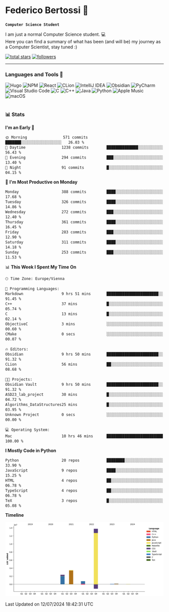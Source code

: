 # Federico Bertossi 🚀

**`Computer Science Student`**

[//]: # (Thanks to @ForrestKnight for the inspiration.)

<!-- TODO: Insert a banner image -->

I am just a normal Computer Science student. 💻 </br>
Here you can find a summary of what has been (and will be) my journey as a Computer Scientist, stay tuned :)

   <p>
      <a href="https://github.com/mrBymax?tab=repositories&sort=stargazers">
         <img alt="total stars" title="Total stars on GitHub" src="https://custom-icon-badges.demolab.com/github/stars/mrBymax?color=55960c&style=for-the-badge&labelColor=488207&logo=star"/></a>
<a href="https://github.com/mrBymax?tab=followers">
         <img alt="followers" title="Follow me on Github" src="https://custom-icon-badges.demolab.com/github/followers/mrBymax?color=236ad3&labelColor=1155ba&style=for-the-badge&logo=person-add&label=Follow&logoColor=white"/></a>
   </p>

---

<!-- TODO: Insert a GIF -->
### Languages and Tools 🧰

<!-- TODO: Change it with shields -->
![Hugo](https://img.shields.io/badge/Hugo-black.svg?style=for-the-badge&logo=Hugo)
![NPM](https://img.shields.io/badge/NPM-%23CB3837.svg?style=for-the-badge&logo=npm&logoColor=white)
![React](https://img.shields.io/badge/react-%2320232a.svg?style=for-the-badge&logo=react&logoColor=%2361DAFB)
![CLion](https://img.shields.io/badge/CLion-black?style=for-the-badge&logo=clion&logoColor=white)
![IntelliJ IDEA](https://img.shields.io/badge/IntelliJIDEA-000000.svg?style=for-the-badge&logo=intellij-idea&logoColor=white)
![Obsidian](https://img.shields.io/badge/Obsidian-%23483699.svg?style=for-the-badge&logo=obsidian&logoColor=white)
![PyCharm](https://img.shields.io/badge/pycharm-143?style=for-the-badge&logo=pycharm&logoColor=black&color=black&labelColor=green)
![Visual Studio Code](https://img.shields.io/badge/Visual%20Studio%20Code-0078d7.svg?style=for-the-badge&logo=visual-studio-code&logoColor=white)
![C](https://img.shields.io/badge/c-%2300599C.svg?style=for-the-badge&logo=c&logoColor=white)
![C++](https://img.shields.io/badge/c++-%2300599C.svg?style=for-the-badge&logo=c%2B%2B&logoColor=white)
![Java](https://img.shields.io/badge/java-%23ED8B00.svg?style=for-the-badge&logo=openjdk&logoColor=white)
![Python](https://img.shields.io/badge/python-3670A0?style=for-the-badge&logo=python&logoColor=ffdd54)
![Apple Music](https://img.shields.io/badge/Apple_Music-9933CC?style=for-the-badge&logo=apple-music&logoColor=white)
![macOS](https://img.shields.io/badge/mac%20os-000000?style=for-the-badge&logo=macos&logoColor=F0F0F0)


#

### 📊 Stats

<!-- ![My GitHub stats](https://github-readme-stats.vercel.app/api?username=mrBymax&show_icons=true&theme=dracula) -->


<!--START_SECTION:waka-->
**I'm an Early 🐤** 

```text
🌞 Morning                571 commits         ███████░░░░░░░░░░░░░░░░░░   26.03 % 
🌆 Daytime                1238 commits        ██████████████░░░░░░░░░░░   56.43 % 
🌃 Evening                294 commits         ███░░░░░░░░░░░░░░░░░░░░░░   13.40 % 
🌙 Night                  91 commits          █░░░░░░░░░░░░░░░░░░░░░░░░   04.15 % 
```
📅 **I'm Most Productive on Monday** 

```text
Monday                   388 commits         ████░░░░░░░░░░░░░░░░░░░░░   17.68 % 
Tuesday                  326 commits         ████░░░░░░░░░░░░░░░░░░░░░   14.86 % 
Wednesday                272 commits         ███░░░░░░░░░░░░░░░░░░░░░░   12.40 % 
Thursday                 361 commits         ████░░░░░░░░░░░░░░░░░░░░░   16.45 % 
Friday                   283 commits         ███░░░░░░░░░░░░░░░░░░░░░░   12.90 % 
Saturday                 311 commits         ████░░░░░░░░░░░░░░░░░░░░░   14.18 % 
Sunday                   253 commits         ███░░░░░░░░░░░░░░░░░░░░░░   11.53 % 
```


📊 **This Week I Spent My Time On** 

```text
🕑︎ Time Zone: Europe/Vienna

💬 Programming Languages: 
Markdown                 9 hrs 51 mins       ███████████████████████░░   91.45 % 
C++                      37 mins             █░░░░░░░░░░░░░░░░░░░░░░░░   05.74 % 
C                        13 mins             █░░░░░░░░░░░░░░░░░░░░░░░░   02.14 % 
ObjectiveC               3 mins              ░░░░░░░░░░░░░░░░░░░░░░░░░   00.60 % 
CMake                    0 secs              ░░░░░░░░░░░░░░░░░░░░░░░░░   00.07 % 

🔥 Editors: 
Obsidian                 9 hrs 50 mins       ███████████████████████░░   91.32 % 
CLion                    56 mins             ██░░░░░░░░░░░░░░░░░░░░░░░   08.68 % 

🐱‍💻 Projects: 
Obsidian Vault           9 hrs 50 mins       ███████████████████████░░   91.32 % 
ASD23_lab_project        30 mins             █░░░░░░░░░░░░░░░░░░░░░░░░   04.72 % 
Algorithms_DataStructures25 mins             █░░░░░░░░░░░░░░░░░░░░░░░░   03.95 % 
Unknown Project          0 secs              ░░░░░░░░░░░░░░░░░░░░░░░░░   00.00 % 

💻 Operating System: 
Mac                      10 hrs 46 mins      █████████████████████████   100.00 % 
```

**I Mostly Code in Python** 

```text
Python                   20 repos            ████████░░░░░░░░░░░░░░░░░   33.90 % 
JavaScript               9 repos             ████░░░░░░░░░░░░░░░░░░░░░   15.25 % 
HTML                     4 repos             ██░░░░░░░░░░░░░░░░░░░░░░░   06.78 % 
TypeScript               4 repos             ██░░░░░░░░░░░░░░░░░░░░░░░   06.78 % 
TeX                      3 repos             █░░░░░░░░░░░░░░░░░░░░░░░░   05.08 % 
```



**Timeline**

![Lines of Code chart](https://raw.githubusercontent.com/mrBymax/mrBymax/main/assets/bar_graph.png)


 Last Updated on 12/07/2024 18:42:31 UTC
<!--END_SECTION:waka-->


[linkedin]: https://linkedin.com/federico-bertossi
[website]:  https://www.federicobertossi.com

</details>
